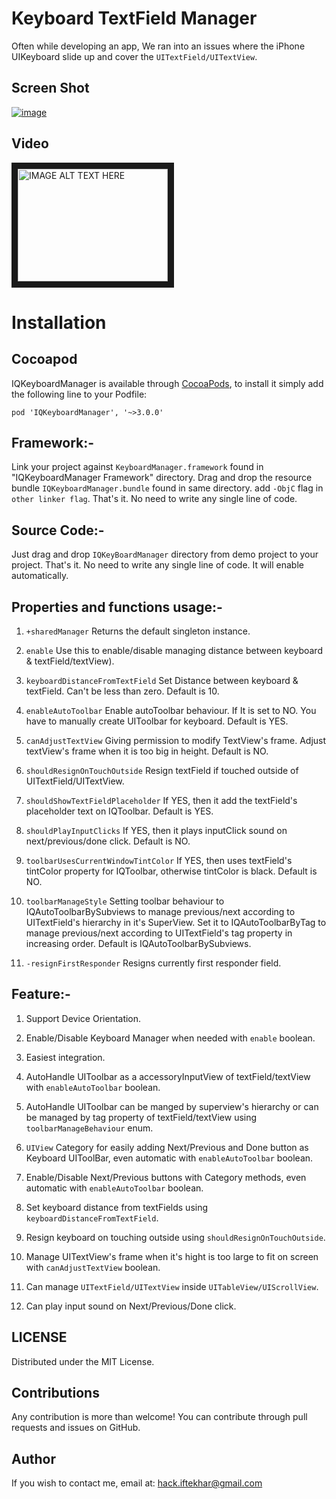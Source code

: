 Keyboard TextField Manager
==========================

Often while developing an app, We ran into an issues where the iPhone UIKeyboard slide up and cover the `UITextField/UITextView`.

## Screen Shot
[![image](./KeyboardTextFieldDemo/Screenshot/IQKeyboardManagerScreenshot.png)](http://youtu.be/6nhLw6hju2A)

## Video

<a href="http://www.youtube.com/watch?feature=player_embedded&v=6nhLw6hju2A
" target="_blank"><img src="http://img.youtube.com/vi/6nhLw6hju2A/0.jpg" 
alt="IMAGE ALT TEXT HERE" width="240" height="180" border="10" /></a>


Installation
==========================

Cocoapod
---
IQKeyboardManager is available through [CocoaPods](http://cocoapods.org), to install
it simply add the following line to your Podfile:

    pod 'IQKeyboardManager', '~>3.0.0'

Framework:-
---
Link your project against `KeyboardManager.framework` found in "IQKeyboardManager Framework" directory. Drag and drop the resource bundle `IQKeyboardManager.bundle` found in same directory. add `-ObjC` flag in `other linker flag`. That's it. No need to write any single line of code.

Source Code:-
---
Just drag and drop `IQKeyBoardManager` directory from demo project to your project. That's it. No need to write any single line of code. It will enable automatically.

Properties and functions usage:-
---
1)	`+sharedManager`
Returns the default singleton instance.

2)	`enable`
Use this to enable/disable managing distance between keyboard & textField/textView).

3)	`keyboardDistanceFromTextField`
Set Distance between keyboard & textField. Can't be less than zero. Default is 10.

4)	`enableAutoToolbar`
Enable autoToolbar behaviour. If It is set to NO. You have to manually create UIToolbar for keyboard. Default is YES.

5)	`canAdjustTextView`
Giving permission to modify TextView's frame. Adjust textView's frame when it is too big in height. Default is NO.

6)	`shouldResignOnTouchOutside`
Resign textField if touched outside of UITextField/UITextView.

7)	`shouldShowTextFieldPlaceholder`
If YES, then it add the textField's placeholder text on IQToolbar. Default is YES.

8)	`shouldPlayInputClicks`
If YES, then it plays inputClick sound on next/previous/done click. Default is NO.

9)	`toolbarUsesCurrentWindowTintColor`
If YES, then uses textField's tintColor property for IQToolbar, otherwise tintColor is black. Default is NO.

10)	`toolbarManageStyle`
Setting toolbar behaviour to IQAutoToolbarBySubviews to manage previous/next according to UITextField's hierarchy in it's SuperView. Set it to IQAutoToolbarByTag to manage previous/next according to UITextField's tag property in increasing order. Default is IQAutoToolbarBySubviews.

11)	`-resignFirstResponder`
Resigns currently first responder field.



## Feature:-

 1) Support Device Orientation.
 
 2) Enable/Disable Keyboard Manager when needed with `enable` boolean.

 3) Easiest integration.

 4) AutoHandle UIToolbar as a accessoryInputView of textField/textView with `enableAutoToolbar` boolean.

 5) AutoHandle UIToolbar can be manged by superview's hierarchy or can be managed by tag property of textField/textView using `toolbarManageBehaviour` enum.

 6) `UIView` Category for easily adding Next/Previous and Done button as Keyboard UIToolBar, even automatic with `enableAutoToolbar` boolean.

 7) Enable/Disable Next/Previous buttons with Category methods, even automatic with `enableAutoToolbar` boolean.

 8) Set keyboard distance from textFields using `keyboardDistanceFromTextField`.
 
 9) Resign keyboard on touching outside using `shouldResignOnTouchOutside`.
 
 10) Manage UITextView's frame when it's hight is too large to fit on screen with `canAdjustTextView` boolean.
 
 11) Can manage `UITextField/UITextView` inside `UITableView/UIScrollView`.
 
 12) Can play input sound on Next/Previous/Done click.

LICENSE
---
Distributed under the MIT License.

Contributions
---
Any contribution is more than welcome! You can contribute through pull requests and issues on GitHub.

Author
---
If you wish to contact me, email at: hack.iftekhar@gmail.com

